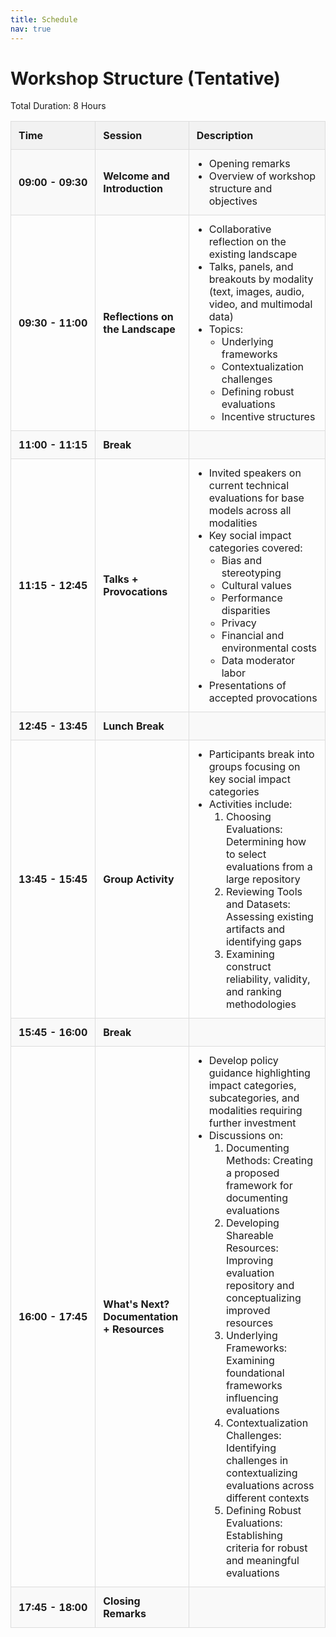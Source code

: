 ```yaml
---
title: Schedule
nav: true
---
```


<h1>Workshop Structure (Tentative)</h1>

<p>Total Duration: 8 Hours</p>

<style>
  .schedule-table {
    width: 100%;
    border-collapse: collapse;
    margin-bottom: 20px;
  }
  .schedule-table th, .schedule-table td {
    border: 1px solid #ddd;
    padding: 12px;
    text-align: left;
  }
  .schedule-table th {
    background-color: #f2f2f2;
    font-weight: bold;
  }
  .schedule-table tr:nth-child(even) {
    background-color: #f9f9f9;
  }
  .schedule-table tr:hover {
    background-color: #f5f5f5;
  }
  .time-column {
    white-space: nowrap;
    font-weight: bold;
  }
  .session-column {
    font-weight: bold;
  }
  .description-column ul {
    margin: 0;
    padding-left: 20px;
  }
</style>

<table class="schedule-table">
  <tr>
    <th>Time</th>
    <th>Session</th>
    <th>Description</th>
  </tr>
  <tr>
    <td class="time-column">09:00 - 09:30</td>
    <td class="session-column">Welcome and Introduction</td>
    <td class="description-column">
      <ul>
        <li>Opening remarks</li>
        <li>Overview of workshop structure and objectives</li>
      </ul>
    </td>
  </tr>
  <tr>
    <td class="time-column">09:30 - 11:00</td>
    <td class="session-column">Reflections on the Landscape</td>
    <td class="description-column">
      <ul>
        <li>Collaborative reflection on the existing landscape</li>
        <li>Talks, panels, and breakouts by modality (text, images, audio, video, and multimodal data)</li>
        <li>Topics:
          <ul>
            <li>Underlying frameworks</li>
            <li>Contextualization challenges</li>
            <li>Defining robust evaluations</li>
            <li>Incentive structures</li>
          </ul>
        </li>
      </ul>
    </td>
  </tr>
  <tr>
    <td class="time-column">11:00 - 11:15</td>
    <td class="session-column">Break</td>
    <td></td>
  </tr>
  <tr>
    <td class="time-column">11:15 - 12:45</td>
    <td class="session-column">Talks + Provocations</td>
    <td class="description-column">
      <ul>
        <li>Invited speakers on current technical evaluations for base models across all modalities</li>
        <li>Key social impact categories covered:
          <ul>
            <li>Bias and stereotyping</li>
            <li>Cultural values</li>
            <li>Performance disparities</li>
            <li>Privacy</li>
            <li>Financial and environmental costs</li>
            <li>Data moderator labor</li>
          </ul>
        </li>
        <li>Presentations of accepted provocations</li>
      </ul>
    </td>
  </tr>
  <tr>
    <td class="time-column">12:45 - 13:45</td>
    <td class="session-column">Lunch Break</td>
    <td></td>
  </tr>
  <tr>
    <td class="time-column">13:45 - 15:45</td>
    <td class="session-column">Group Activity</td>
    <td class="description-column">
      <ul>
        <li>Participants break into groups focusing on key social impact categories</li>
        <li>Activities include:
          <ol>
            <li>Choosing Evaluations: Determining how to select evaluations from a large repository</li>
            <li>Reviewing Tools and Datasets: Assessing existing artifacts and identifying gaps</li>
            <li>Examining construct reliability, validity, and ranking methodologies</li>
          </ol>
        </li>
      </ul>
    </td>
  </tr>
  <tr>
    <td class="time-column">15:45 - 16:00</td>
    <td class="session-column">Break</td>
    <td></td>
  </tr>
  <tr>
    <td class="time-column">16:00 - 17:45</td>
    <td class="session-column">What's Next? Documentation + Resources</td>
    <td class="description-column">
      <ul>
        <li>Develop policy guidance highlighting impact categories, subcategories, and modalities requiring further investment</li>
        <li>Discussions on:
          <ol>
            <li>Documenting Methods: Creating a proposed framework for documenting evaluations</li>
            <li>Developing Shareable Resources: Improving evaluation repository and conceptualizing improved resources</li>
            <li>Underlying Frameworks: Examining foundational frameworks influencing evaluations</li>
            <li>Contextualization Challenges: Identifying challenges in contextualizing evaluations across different contexts</li>
            <li>Defining Robust Evaluations: Establishing criteria for robust and meaningful evaluations</li>
          </ol>
        </li>
      </ul>
    </td>
  </tr>
  <tr>
    <td class="time-column">17:45 - 18:00</td>
    <td class="session-column">Closing Remarks</td>
    <td></td>
  </tr>
</table>
